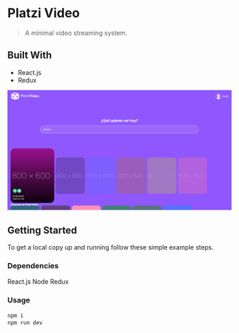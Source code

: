# Platzi Video

> A minimal video streaming system.

## Built With

- React.js
- Redux

![](assets/platzi-videos.png)

## Getting Started

To get a local copy up and running follow these simple example steps.

### Dependencies
React.js
Node
Redux

### Usage
```shell
npm i
npm run dev
```